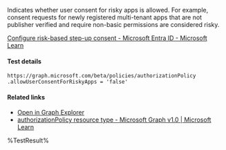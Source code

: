 Indicates whether user consent for risky apps is allowed. For example, consent requests for newly registered multi-tenant apps that are not publisher verified and require non-basic permissions are considered risky.

[Configure risk-based step-up consent - Microsoft Entra ID - Microsoft Learn](https://learn.microsoft.com/en-us/azure/active-directory/manage-apps/configure-risk-based-step-up-consent)

#### Test details
```
https://graph.microsoft.com/beta/policies/authorizationPolicy
.allowUserConsentForRiskyApps = 'false'
```

#### Related links

- [Open in Graph Explorer](https://developer.microsoft.com/en-us/graph/graph-explorer?request=policies/authorizationPolicy&method=GET&version=beta&GraphUrl=https://graph.microsoft.com)
- [authorizationPolicy resource type - Microsoft Graph v1.0 | Microsoft Learn](https://learn.microsoft.com/en-us/graph/api/resources/authorizationpolicy)


<!--- Results --->
%TestResult%
